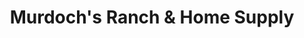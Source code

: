 ---
title: "Murdoch's Ranch & Home Supply"
url: /polson/murdochs-ranch-and-home-supply/
shop: agrarian
---